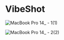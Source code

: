 # VibeShot

![MacBook Pro 14_ - 1(1)](https://user-images.githubusercontent.com/91995474/211073948-0ba6a8b4-4dab-4ada-90cf-015278fc3e19.png)



![MacBook Pro 14_ - 2(2)](https://user-images.githubusercontent.com/91995474/211073956-5ba3fa26-6422-4554-9ef4-7ab89173ae69.png)
